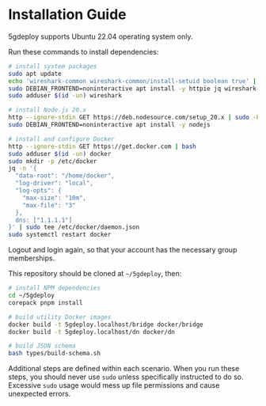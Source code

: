 # Installation Guide

5gdeploy supports Ubuntu 22.04 operating system only.

Run these commands to install dependencies:

```bash
# install system packages
sudo apt update
echo 'wireshark-common wireshark-common/install-setuid boolean true' | sudo debconf-set-selections
sudo DEBIAN_FRONTEND=noninteractive apt install -y httpie jq wireshark-common
sudo adduser $(id -un) wireshark

# install Node.js 20.x
http --ignore-stdin GET https://deb.nodesource.com/setup_20.x | sudo -E bash -
sudo DEBIAN_FRONTEND=noninteractive apt install -y nodejs

# install and configure Docker
http --ignore-stdin GET https://get.docker.com | bash
sudo adduser $(id -un) docker
sudo mkdir -p /etc/docker
jq -n '{
  "data-root": "/home/docker",
  "log-driver": "local",
  "log-opts": {
    "max-size": "10m",
    "max-file": "3"
  },
  dns: ["1.1.1.1"]
}' | sudo tee /etc/docker/daemon.json
sudo systemctl restart docker
```

Logout and login again, so that your account has the necessary group memberships.

This repository should be cloned at `~/5gdeploy`, then:

```bash
# install NPM dependencies
cd ~/5gdeploy
corepack pnpm install

# build utility Docker images
docker build -t 5gdeploy.localhost/bridge docker/bridge
docker build -t 5gdeploy.localhost/dn docker/dn

# build JSON schema
bash types/build-schema.sh
```

Additional steps are defined within each scenario.
When you run these steps, you should never use `sudo` unless specifically instructed to do so.
Excessive `sudo` usage would mess up file permissions and cause unexpected errors.
